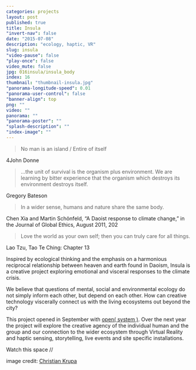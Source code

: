 ```yaml
---
categories: projects
layout: post
published: true
title: Insula
"invert-nav": false
date: "2015-07-08"
description: "ecology, haptic, VR"
slug: insula
"video-pause": false
"play-once": false
video_mute: false
jpg: 016insula/insula_body
index: 16
thumbnail: "thumbnail-insula.jpg"
"panorama-longitude-speed": 0.01
"panorama-user-control": false
"banner-align": top
png: ""
video: ""
panorama: ""
"panorama-poster": ""
"splash-description": ""
"index-image": ""
---
```




> No man is an island / Entire of itself

4John Donne

> ...the unit of survival is the organism plus environment. We are learning by bitter experience that the organism which destroys its environment destroys itself.

Gregory Bateson

> In a wider sense, humans and nature share the same body. 

Chen Xia and Martin Schönfeld, “A Daoist response to climate change,” in the Journal of Global Ethics, August 2011, 202

> Love the world as your own self; then you can truly care for all things.

Lao Tzu, Tao Te Ching: Chapter 13

Inspired by ecological thinking and the emphasis on a harmonious reciprocal relationship between heaven and earth found in Daoism, Insula is a creative project exploring emotional and visceral responses to the climate crisis. 

We believe that questions of mental, social and environmental ecology do not simply inform each other, but depend on each other. How can creative technology viscerally connect us with the living ecosystems out beyond the city?

This project opened in September with [open( system )](http://brightondigitalfestival.co.uk/event/open-system/). Over the next year the project will explore the creative agency of the individual human and the group and our connection to the wider ecosystem through Virtual Reality and haptic sensing, storytelling, live events and site specific installations.

Watch this space //

image credit: [Christian Krupa](https://vimeo.com/127835459)
